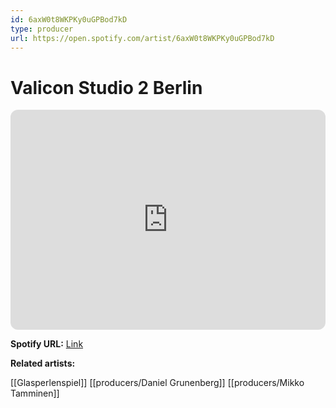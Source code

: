 ```yaml
---
id: 6axW0t8WKPKy0uGPBod7kD
type: producer
url: https://open.spotify.com/artist/6axW0t8WKPKy0uGPBod7kD
---
```

# Valicon Studio 2 Berlin

<iframe style="border-radius:12px" src="https://open.spotify.com/embed/artist/6axW0t8WKPKy0uGPBod7kD" width="100%" height="352" frameBorder="0" allowfullscreen="" allow="autoplay; clipboard-write; encrypted-media; fullscreen; picture-in-picture" loading="lazy"></iframe>

**Spotify URL:** [Link](https://open.spotify.com/artist/6axW0t8WKPKy0uGPBod7kD)

**Related artists:**

[[Glasperlenspiel]]
[[producers/Daniel Grunenberg]]
[[producers/Mikko Tamminen]]

